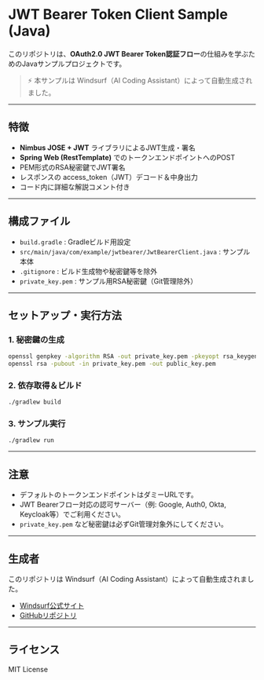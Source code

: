 # JWT Bearer Token Client Sample (Java)

このリポジトリは、**OAuth2.0 JWT Bearer Token認証フロー**の仕組みを学ぶためのJavaサンプルプロジェクトです。

> ⚡️ 本サンプルは Windsurf（AI Coding Assistant）によって自動生成されました。

---

## 特徴
- **Nimbus JOSE + JWT** ライブラリによるJWT生成・署名
- **Spring Web (RestTemplate)** でのトークンエンドポイントへのPOST
- PEM形式のRSA秘密鍵でJWT署名
- レスポンスの access_token（JWT）デコード＆中身出力
- コード内に詳細な解説コメント付き

---

## 構成ファイル
- `build.gradle` : Gradleビルド用設定
- `src/main/java/com/example/jwtbearer/JwtBearerClient.java` : サンプル本体
- `.gitignore` : ビルド生成物や秘密鍵等を除外
- `private_key.pem` : サンプル用RSA秘密鍵（Git管理除外）

---

## セットアップ・実行方法

### 1. 秘密鍵の生成
```sh
openssl genpkey -algorithm RSA -out private_key.pem -pkeyopt rsa_keygen_bits:2048
openssl rsa -pubout -in private_key.pem -out public_key.pem
```

### 2. 依存取得＆ビルド
```sh
./gradlew build
```

### 3. サンプル実行
```sh
./gradlew run
```

---

## 注意
- デフォルトのトークンエンドポイントはダミーURLです。
- JWT Bearerフロー対応の認可サーバー（例: Google, Auth0, Okta, Keycloak等）でご利用ください。
- `private_key.pem` など秘密鍵は必ずGit管理対象外にしてください。

---

## 生成者
このリポジトリは Windsurf（AI Coding Assistant）によって自動生成されました。

- [Windsurf公式サイト](https://windsurf.ai/)
- [GitHubリポジトリ](https://github.com/windsurf-ai)

---

## ライセンス
MIT License
